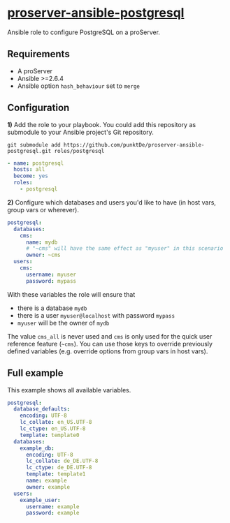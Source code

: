 # [proserver-ansible-postgresql](https://github.com/punktDe/proserver-ansible-postgresql)

Ansible role to configure PostgreSQL on a proServer.

## Requirements

- A proServer
- Ansible >=2.6.4
- Ansible option `hash_behaviour` set to `merge`

## Configuration

**1)** Add the role to your playbook.
You could add this repository as submodule to your Ansible project's Git repository.

```
git submodule add https://github.com/punktDe/proserver-ansible-postgresql.git roles/postgresql
```

```yaml
- name: postgresql
  hosts: all
  become: yes
  roles:
    - postgresql
```

**2)** Configure which databases and users you'd like to have (in host vars, group vars or wherever).

```yaml
postgresql:
  databases:
    cms:
      name: mydb
      # "~cms" will have the same effect as "myuser" in this scenario
      owner: ~cms
  users:
    cms:
      username: myuser
      password: mypass
```

With these variables the role will ensure that

- there is a database `mydb`
- there is a user `myuser@localhost` with password `mypass`
- `myuser` will be the owner of `mydb`

The value `cms_all` is never used and `cms` is only used for the quick user
reference feature (`~cms`).
You can use those keys to override previously defined variables
(e.g. override options from group vars in host vars).

## Full example

This example shows all available variables.

```yaml
postgresql:
  database_defaults:
    encoding: UTF-8
    lc_collate: en_US.UTF-8
    lc_ctype: en_US.UTF-8
    template: template0
  databases:
    example_db:
      encoding: UTF-8
      lc_collate: de_DE.UTF-8
      lc_ctype: de_DE.UTF-8
      template: template1
      name: example
      owner: example
  users:
    example_user:
      username: example
      password: example
```
